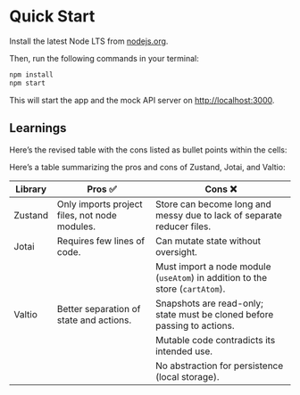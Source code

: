# Quick Start

Install the latest Node LTS from [nodejs.org](https://nodejs.org/).

Then, run the following commands in your terminal:

```bash
npm install
npm start
```

This will start the app and the mock API server on [http://localhost:3000](http://localhost:3000).

## Learnings

Here’s the revised table with the cons listed as bullet points within the cells:

Here’s a table summarizing the pros and cons of Zustand, Jotai, and Valtio:

| Library | Pros ✅                                       | Cons ❌                                                                      |
| ------- | --------------------------------------------- | ---------------------------------------------------------------------------- |
| Zustand | Only imports project files, not node modules. | Store can become long and messy due to lack of separate reducer files.       |
| Jotai   | Requires few lines of code.                   | Can mutate state without oversight.                                          |
|         |                                               | Must import a node module (`useAtom`) in addition to the store (`cartAtom`). |
| Valtio  | Better separation of state and actions.       | Snapshots are read-only; state must be cloned before passing to actions.     |
|         |                                               | Mutable code contradicts its intended use.                                   |
|         |                                               | No abstraction for persistence (local storage).                              |

